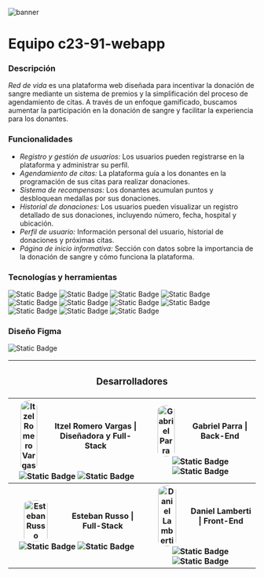 ![banner](https://github.com/user-attachments/assets/a8fc4709-464d-4d16-8b7a-dc18680c1b52)
# Equipo c23-91-webapp

### Descripción
*Red de vida* es una plataforma web diseñada para incentivar la donación de sangre mediante un sistema de premios y la simplificación del proceso de agendamiento de citas. A través de un enfoque gamificado, buscamos aumentar la participación en la donación de sangre y facilitar la experiencia para los donantes.

### Funcionalidades
* *Registro y gestión de usuarios:* Los usuarios pueden registrarse en la plataforma y administrar su perfil.
* *Agendamiento de citas:* La plataforma guía a los donantes en la programación de sus citas para realizar donaciones.
* *Sistema de recompensas:* Los donantes acumulan puntos y desbloquean medallas por sus donaciones.
* *Historial de donaciones:* Los usuarios pueden visualizar un registro detallado de sus donaciones, incluyendo número, fecha, hospital y ubicación.
* *Perfil de usuario:* Información personal del usuario, historial de donaciones y próximas citas.
* *Página de inicio informativa:* Sección con datos sobre la importancia de la donación de sangre y cómo funciona la plataforma.

### Tecnologías y herramientas
![Static Badge](https://img.shields.io/badge/Javascript-f7e025?style=for-the-badge)
![Static Badge](https://img.shields.io/badge/HTML-ff7208?style=for-the-badge)
![Static Badge](https://img.shields.io/badge/Bootstrap-0081ff?style=for-the-badge)
![Static Badge](https://img.shields.io/badge/CSS-41b4e1?style=for-the-badge)
![Static Badge](https://img.shields.io/badge/nodeJS-52b255?style=for-the-badge)
![Static Badge](https://img.shields.io/badge/mongoDB-086d50?style=for-the-badge)
![Static Badge](https://img.shields.io/badge/Express-010409?style=for-the-badge)
![Static Badge](https://img.shields.io/badge/JWT-f5085c?style=for-the-badge)
![Static Badge](https://img.shields.io/badge/Postman-f76935?style=for-the-badge)
![Static Badge](https://img.shields.io/badge/Figma-a55eff?style=for-the-badge)
![Static Badge](https://img.shields.io/badge/Slack-491349?style=for-the-badge)

### Diseño Figma
<a  href="https://www.figma.com/design/3hsArh14PUNMkx0JWfDG1q/App-donaci%C3%B3n-sangre?node-id=0-1&t=gsPF47Bddv1YEbeu-1" style="text-decoration: none; margin-bottom:10px;">
  <img alt="Static Badge" src="https://img.shields.io/badge/Red%20de%20vida%20Dise%C3%B1o-D91100?style=for-the-badge">
</a>  

<table>
  <tr>
    <th colspan="3"> <h3>Desarrolladores</h3> </th>
  </tr>
  <tr>
    <th>
      <div style="display: flex; align-items: center;">
        <img src="https://avatars.githubusercontent.com/u/129809074?v=4?size=100" alt="Itzel Romero Vargas" style="border-radius: 50%; margin-right: 10px; width:50%;">
        <p>
          <strong>Itzel Romero Vargas</strong> | Diseñadora y Full-Stack
        </p>
      </div>
      <div>
        <a href="https://www.linkedin.com/in/itzel-romero/" style="text-decoration: none;">
          <img alt="Static Badge" src="https://img.shields.io/badge/Itzel%20Romero-212830?style=for-the-badge&label=Linkedin&color=0a8cd2">
        </a>
        <a href="https://github.com/Heleiirx" style="text-decoration: none;">
          <img alt="Static Badge" src="https://img.shields.io/badge/Heleiirx-7d55f2?style=for-the-badge&label=Github">
        </a>
      </div>
    </th>
    <th>
      <div style="display: flex; align-items: center;">
        <img src="https://avatars.githubusercontent.com/u/126527441?v=4?v=4?size=100" alt="Gabriel Parra" style="border-radius: 50%; margin-right: 10px; width:50%;">
        <p>
          <strong>Gabriel Parra</strong> | Back-End
        </p>
      </div>
      <div>
        <a href="https://www.linkedin.com/in/gabriel-parra-547974342/" style="text-decoration: none;">
          <img alt="Static Badge" src="https://img.shields.io/badge/Gabo%20Parra-212830?style=for-the-badge&label=Linkedin&color=0a8cd2">
        </a>
        <a href="https://github.com/gaboparra" style="text-decoration: none;">
          <img alt="Static Badge" src="https://img.shields.io/badge/gaboparra-7d55f2?style=for-the-badge&label=Github">
        </a>
      </div>
    </th>
  </tr>
  <tr>
    <th>
       <div style="display: flex; align-items: center;">
        <img src="https://avatars.githubusercontent.com/u/111892271?v=4?v=4?size=100" alt="Esteban Russo" style="border-radius: 50%; margin-right: 10px; width:50%;">
        <p>
          <strong>Esteban Russo</strong> | Full-Stack
        </p>
      </div>
      <div>
        <a href="https://www.linkedin.com/in/esteban-russo/" style="text-decoration: none;">
          <img alt="Static Badge" src="https://img.shields.io/badge/Esteban%20-212830?style=for-the-badge&label=Linkedin&color=0a8cd2">
        </a>
        <a href="https://github.com/oeRusso" style="text-decoration: none;">
          <img alt="Static Badge" src="https://img.shields.io/badge/oeRusso-7d55f2?style=for-the-badge&label=Github">
        </a>
      </div>
    </th>
    <th>
       <div style="display: flex; align-items: center;">
        <img src="https://avatars.githubusercontent.com/u/27353032?v=4?size=100" alt="Daniel Lamberti" style="border-radius: 50%; margin-right: 10px; width:50%;">
        <p>
          <strong>Daniel Lamberti</strong> | Front-End
        </p>
      </div>
      <div>
        <a href="https://www.linkedin.com/in/daniel-lamberti-34437a20/" style="text-decoration: none;">
          <img alt="Static Badge" src="https://img.shields.io/badge/Daniel%20-212830?style=for-the-badge&label=Linkedin&color=0a8cd2">
        </a>
        <a href="https://github.com/daniellamberti" style="text-decoration: none;">
          <img alt="Static Badge" src="https://img.shields.io/badge/daniellamberti-7d55f2?style=for-the-badge&label=Github">
        </a>
      </div>
    </th>
  </tr>
</table>
